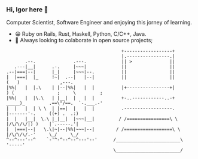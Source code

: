 ### Hi, Igor here 👋

Computer Scientist, Software Engineer and enjoying this jorney of learning.

- :grin: Ruby on Rails, Rust, Haskell, Python, C/C++, Java.
- :dancers: Always looking to colaborate in open source projects;

```
                                           +------------------+
                                           |.----------------.|
       .--.              .---.             || >              ||
   .---|__|      .-.     |~~~|             ||                ||    
.--|===|--|      |_|     |~~~|--.          ||                ||    
|  |===|  |_     !~|  .--|   |--|          ||                ||           (   )               ,---.      
|%%|   |  |.\    | |--|%%|   |  |          |+----------------+|            ) (                ;     \         ;
|%%|   |  |\.\   | |__|  |   |  |          +-..------------..-+          _____)_         .==\"/==.  `-.___.-'
|  |   |  | \ \  | |==|  |   |  |          .------------------.         |-------'-.     ((+) .  .:)
|  |   |__|  \.\ |_|__|  |~~~|__|         / /================\ \        |/\/\/\/|) )    |`.-----.'|
|  |===|--|   \.\|~|--|%%|~~~|--|        / /==================\ \       |/\/\/\/.-'     \_/     \_/
^--^---'--^    `-'^-^--^--^---'--'      /________________________\       '-----'        
                                        \________________________/

```
